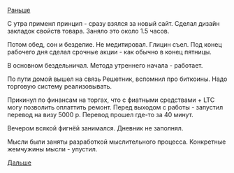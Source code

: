 [Раньше](2017.12.14.md)

С утра применл принцип - сразу взялся за новый сайт. Сделал дизайн закладок свойств товара. Заняло это около 1.5 часов.

Потом обед, сон и безделие. Не медитировал. Глицин съел. Под конец рабочего дня сделал срочные акции - как обычно в конец пятницы.

В основном бездельничал.
Метода утреннего начала - работает.

По пути домой вышел на связь Решетник, вспомнил про биткоины. Надо торговую систему реализовывать.

Прикинул по финансам на торгах, что с фиатными средствами + LTC могу позволить оплаттить ремонт.
Перед выходом с работы - запустил перевод на визу 5000 р. Перевод прошел где-то за 40 минут.

Вечером всякой фигнёй занимался. Дневник не заполнял.

Мысли были заняты разработкой мыслительного процесса. Конкретные жемчужины мысли - упустил.

[Дальше](2017.12.16.md)